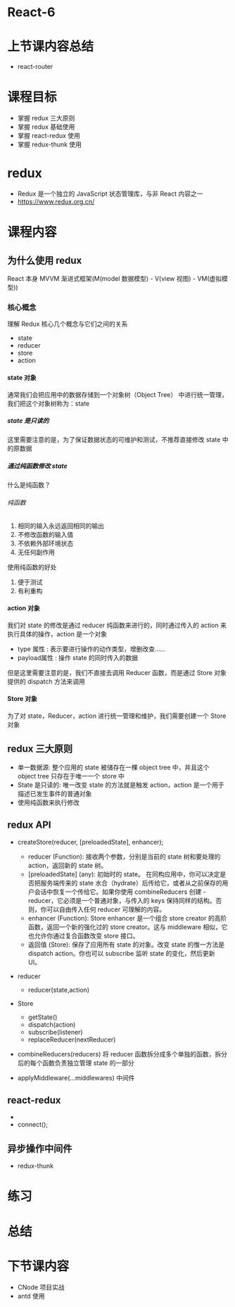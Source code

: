 # React-6

# 上节课内容总结
- react-router

# 课程目标
- 掌握 redux 三大原则
- 掌握 redux 基础使用
- 掌握 react-redux 使用
- 掌握 redux-thunk 使用  

# redux
- Redux 是一个独立的 JavaScript 状态管理库，与非 React 内容之一
- https://www.redux.org.cn/

# 课程内容

## 为什么使用 redux
React 本身 MVVM 渐进式框架(M(model 数据模型) - V(view 视图) - VM(虚拟模型))

### 核心概念

理解 Redux 核心几个概念与它们之间的关系

- state
- reducer
- store
- action

#### state 对象

通常我们会把应用中的数据存储到一个对象树（Object Tree） 中进行统一管理，我们把这个对象树称为：state

##### state 是只读的

这里需要注意的是，为了保证数据状态的可维护和测试，不推荐直接修改 state 中的原数据

##### 通过纯函数修改 state

什么是纯函数？

###### 纯函数

1. 相同的输入永远返回相同的输出
2. 不修改函数的输入值
3. 不依赖外部环境状态
4. 无任何副作用

使用纯函数的好处

1. 便于测试
2. 有利重构

#### action 对象

我们对 state 的修改是通过 reducer 纯函数来进行的，同时通过传入的 action 来执行具体的操作，action 是一个对象

- type 属性 : 表示要进行操作的动作类型，增删改查……
- payload属性 : 操作 state 的同时传入的数据

但是这里需要注意的是，我们不直接去调用 Reducer 函数，而是通过 Store 对象提供的 dispatch 方法来调用

#### Store 对象

为了对 state，Reducer，action 进行统一管理和维护，我们需要创建一个 Store 对象

## redux 三大原则
- 单一数据源: 整个应用的 state 被储存在一棵 object tree 中，并且这个 object tree 只存在于唯一一个 store 中
- State 是只读的: 唯一改变 state 的方法就是触发 action，action 是一个用于描述已发生事件的普通对象
- 使用纯函数来执行修改


## redux API
- createStore(reducer, [preloadedState], enhancer); 
    - reducer (Function): 接收两个参数，分别是当前的 state 树和要处理的 action，返回新的 state 树。
    - [preloadedState] (any): 初始时的 state。 在同构应用中，你可以决定是否把服务端传来的 state 水合（hydrate）后传给它，或者从之前保存的用户会话中恢复一个传给它。如果你使用 combineReducers 创建 - reducer，它必须是一个普通对象，与传入的 keys 保持同样的结构。否则，你可以自由传入任何 reducer 可理解的内容。
    - enhancer (Function): Store enhancer 是一个组合 store creator 的高阶函数，返回一个新的强化过的 store creator。这与 middleware 相似，它也允许你通过复合函数改变 store 接口。
    - 返回值 (Store): 保存了应用所有 state 的对象。改变 state 的惟一方法是 dispatch action。你也可以 subscribe 监听 state 的变化，然后更新 UI。

- reducer 
    - reducer(state,action)

- Store 
    - getState()
    - dispatch(action)
    - subscribe(listener)
    - replaceReducer(nextReducer)

- combineReducers(reducers)
    将 reducer 函数拆分成多个单独的函数，拆分后的每个函数负责独立管理 state 的一部分

- applyMiddleware(...middlewares) 中间件

## react-redux
- <Provider store>
- connect();

## 异步操作中间件
- redux-thunk

# 练习

# 总结

# 下节课内容
- CNode 项目实战
- antd 使用







 


